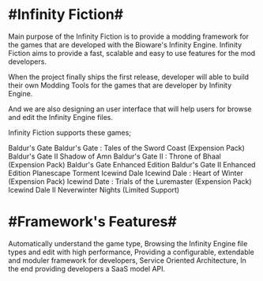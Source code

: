 #Infinity Fiction#
================

Main purpose of the Infinity Fiction is to provide a modding framework for the games that are developed with the Bioware's Infinity Engine. Infinity Fiction aims to provide a fast, scalable and easy to use features for the mod developers. 

When the project finally ships the first release, developer will able to build their own Modding Tools for the games that are developer by Infinity Engine.

And we are also designing an user interface that will help users for browse and edit the Infinity Engine files.

Infinity Fiction supports these games;

Baldur's Gate
Baldur's Gate : Tales of the Sword Coast (Expension Pack)
Baldur's Gate II Shadow of Amn
Baldur's Gate II : Throne of Bhaal (Expension Pack)
Baldur's Gate Enhanced Edition
Baldur's Gate II Enhanced Edition
Planescape Torment
Icewind Dale
Icewind Dale : Heart of Winter (Expension Pack)
Icewind Date : Trials of the Luremaster (Expension Pack)
Icewind Dale II
Neverwinter Nights (Limited Support)


#Framework's Features#
====================
Automatically understand the game type,
Browsing the Infinity Engine file types and edit with high performance,
Providing a configurable, extendable and moduler framework for developers,
Service Oriented Architecture,
In the end providing developers a SaaS model API.
